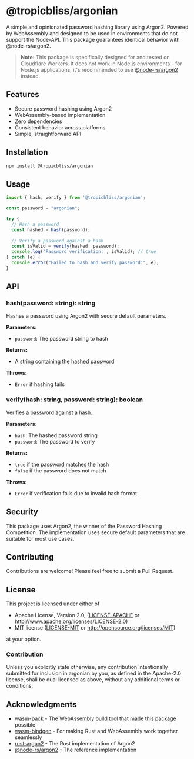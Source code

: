 # @tropicbliss/argonian

A simple and opinionated password hashing library using Argon2. Powered by WebAssembly and designed to be used in environments that do not support the Node-API. This package guarantees identical behavior with @node-rs/argon2.

> **Note:** This package is specifically designed for and tested on Cloudflare Workers. It does not work in Node.js environments - for Node.js applications, it's recommended to use [@node-rs/argon2](https://github.com/napi-rs/node-rs/tree/main/packages/argon2) instead.

## Features

- Secure password hashing using Argon2
- WebAssembly-based implementation
- Zero dependencies
- Consistent behavior across platforms
- Simple, straightforward API

## Installation

```bash
npm install @tropicbliss/argonian
```

## Usage

```javascript
import { hash, verify } from '@tropicbliss/argonian';

const password = "argonian";

try {
  // Hash a password
  const hashed = hash(password);
  
  // Verify a password against a hash
  const isValid = verify(hashed, password);
  console.log('Password verification:', isValid); // true
} catch (e) {
  console.error("Failed to hash and verify password:", e);
}
```

## API

### hash(password: string): string

Hashes a password using Argon2 with secure default parameters.

**Parameters:**
- `password`: The password string to hash

**Returns:**
- A string containing the hashed password

**Throws:**
- `Error` if hashing fails

### verify(hash: string, password: string): boolean

Verifies a password against a hash.

**Parameters:**
- `hash`: The hashed password string
- `password`: The password to verify

**Returns:**
- `true` if the password matches the hash
- `false` if the password does not match

**Throws:**
- `Error` if verification fails due to invalid hash format

## Security

This package uses Argon2, the winner of the Password Hashing Competition. The implementation uses secure default parameters that are suitable for most use cases.

## Contributing

Contributions are welcome! Please feel free to submit a Pull Request.

## License

This project is licensed under either of

 * Apache License, Version 2.0, ([LICENSE-APACHE](LICENSE-APACHE) or http://www.apache.org/licenses/LICENSE-2.0)
 * MIT license ([LICENSE-MIT](LICENSE-MIT) or http://opensource.org/licenses/MIT)

at your option.

### Contribution

Unless you explicitly state otherwise, any contribution intentionally submitted for inclusion in argonian by you, as defined in the Apache-2.0 license, shall be dual licensed as above, without any additional terms or conditions.

## Acknowledgments

- [wasm-pack](https://github.com/rustwasm/wasm-pack) - The WebAssembly build tool that made this package possible
- [wasm-bindgen](https://github.com/rustwasm/wasm-bindgen) - For making Rust and WebAssembly work together seamlessly
- [rust-argon2](https://github.com/sru-systems/rust-argon2) - The Rust implementation of Argon2
- [@node-rs/argon2](https://github.com/napi-rs/node-rs/tree/main/packages/argon2) - The reference implementation
